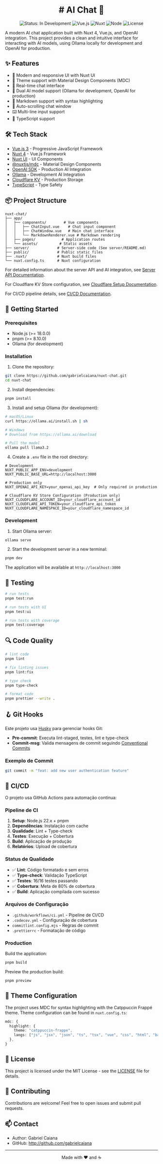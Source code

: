 <h1 align="center"># AI Chat 🚧</h1>

<p align="center">
  <img src="https://img.shields.io/badge/status-in%20development-yellow" alt="Status: In Development">
  <img src="https://img.shields.io/badge/vue.js-3.5.13-42b883" alt="Vue.js">
  <img src="https://img.shields.io/badge/nuxt-3.16.1-00DC82" alt="Nuxt">
  <img src="https://img.shields.io/badge/node-%3E=18.0.0-brightgreen" alt="Node">
  <img src="https://img.shields.io/badge/license-MIT-blue" alt="License">
</p>

A modern AI chat application built with Nuxt 4, Vue.js, and OpenAI integration. This project provides a clean and intuitive interface for interacting with AI models, using Ollama locally for development and OpenAI for production.

## ✨ Features

- 🎨 Modern and responsive UI with Nuxt UI
- 🌙 Theme support with Material Design Components (MDC)
- 💬 Real-time chat interface
- 🤖 Dual AI model support (Ollama for development, OpenAI for production)
- 📝 Markdown support with syntax highlighting
- 🔄 Auto-scrolling chat window
- ⌨️ Multi-line input support
- 🎯 TypeScript support

## 🛠️ Tech Stack

- [Vue.js 3](https://vuejs.org/) - Progressive JavaScript Framework
- [Nuxt 4](https://nuxt.com/) - Vue.js Framework
- [Nuxt UI](https://ui.nuxt.com/) - UI Components
- [@nuxtjs/mdc](https://mdc.nuxtjs.org/) - Material Design Components
- [OpenAI SDK](https://platform.openai.com/) - Production AI Integration
- [Ollama](https://ollama.ai/) - Development AI Integration
- [Cloudflare KV](https://developers.cloudflare.com/workers/kv/) - Production Storage
- [TypeScript](https://www.typescriptlang.org/) - Type Safety

## 📦 Project Structure

```
nuxt-chat/
├── app/
│   ├── components/        # Vue components
│   │   ├── ChatInput.vue    # Chat input component
│   │   ├── ChatWindow.vue   # Main chat interface
│   │   └── MarkdownRenderer.vue # Markdown rendering
│   ├── pages/            # Application routes
│   └── assets/          # Static assets
├── server/             # Server-side code (See server/README.md)
├── public/             # Public static files
├── .nuxt/              # Nuxt build files
└── nuxt.config.ts      # Nuxt configuration
```

For detailed information about the server API and AI integration, see [Server API Documentation](server/README.md).

For Cloudflare KV Store configuration, see [Cloudflare Setup Documentation](docs/CLOUDFLARE_SETUP.md).

For CI/CD pipeline details, see [CI/CD Documentation](docs/CI_CD.md).

## 🚀 Getting Started

### Prerequisites

- Node.js (>= 18.0.0)
- pnpm (>= 8.10.0)
- Ollama (for development)

### Installation

1. Clone the repository:

```bash
git clone https://github.com/gabrielcaiana/nuxt-chat.git
cd nuxt-chat
```

2. Install dependencies:

```bash
pnpm install
```

3. Install and setup Ollama (for development):

```bash
# macOS/Linux
curl https://ollama.ai/install.sh | sh

# Windows
# Download from https://ollama.ai/download

# Pull the model
ollama pull llama3.2
```

4. Create a `.env` file in the root directory:

```env
# Development
NUXT_PUBLIC_APP_ENV=development
NUXT_PUBLIC_BASE_URL=http://localhost:3000

# Production only
NUXT_OPENAI_API_KEY=your_openai_api_key  # Only required in production

# Cloudflare KV Store Configuration (Production only)
NUXT_CLOUDFLARE_ACCOUNT_ID=your_cloudflare_account_id
NUXT_CLOUDFLARE_API_TOKEN=your_cloudflare_api_token
NUXT_CLOUDFLARE_NAMESPACE_ID=your_cloudflare_namespace_id
```

### Development

1. Start Ollama server:

```bash
ollama serve
```

2. Start the development server in a new terminal:

```bash
pnpm dev
```

The application will be available at `http://localhost:3000`

## 🧪 Testing

```bash
# run tests
pnpm test:run

# run tests with UI
pnpm test:ui

# run tests with coverage
pnpm test:coverage
```

## 🔍 Code Quality

```bash
# lint code
pnpm lint

# fix linting issues
pnpm lint:fix

# type check
pnpm type-check

# format code
pnpm prettier --write .
```

## 🪝 Git Hooks

Este projeto usa [Husky](https://typicode.github.io/husky/) para gerenciar hooks Git:

- **Pre-commit**: Executa lint-staged, testes, lint e type-check
- **Commit-msg**: Valida mensagens de commit seguindo [Conventional Commits](docs/COMMIT_CONVENTION.md)

### Exemplo de Commit

```bash
git commit -m "feat: add new user authentication feature"
```

## 🚀 CI/CD

O projeto usa GitHub Actions para automação contínua:

### Pipeline de CI

1. **Setup**: Node.js 22.x + pnpm
2. **Dependências**: Instalação com cache
3. **Qualidade**: Lint + Type-check
4. **Testes**: Execução + Cobertura
5. **Build**: Aplicação de produção
6. **Relatórios**: Upload de cobertura

### Status de Qualidade

- ✅ **Lint**: Código formatado e sem erros
- ✅ **Type-check**: Validação TypeScript
- ✅ **Testes**: 16/16 testes passando
- ✅ **Cobertura**: Meta de 80% de cobertura
- ✅ **Build**: Aplicação compilada com sucesso

### Arquivos de Configuração

- `.github/workflows/ci.yml` - Pipeline de CI/CD
- `.codecov.yml` - Configuração de cobertura
- `commitlint.config.mjs` - Regras de commit
- `.prettierrc` - Formatação de código

### Production

Build the application:

```bash
pnpm build
```

Preview the production build:

```bash
pnpm preview
```

## 🎨 Theme Configuration

The project uses MDC for syntax highlighting with the Catppuccin Frappé theme. Theme configuration can be found in `nuxt.config.ts`:

```typescript
mdc: {
  highlight: {
    theme: "catppuccin-frappe",
    langs: ["js", "jsx", "json", "ts", "tsx", "vue", "css", "html", "bash", "md", "mdc", "yaml"],
  },
}
```

## 📝 License

This project is licensed under the MIT License - see the [LICENSE](LICENSE) file for details.

## 🤝 Contributing

Contributions are welcome! Feel free to open issues and submit pull requests.

## 📫 Contact

- Author: Gabriel Caiana
- GitHub: http://github.com/gabrielcaiana

---

<p align="center">Made with ❤️ and ☕</p>

